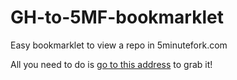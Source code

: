 GH-to-5MF-bookmarklet
=====================

Easy bookmarklet to view a repo in 5minutefork.com

All you need to do is [go to this address](http://a302e8b.5minutefork.com/) to grab it!
